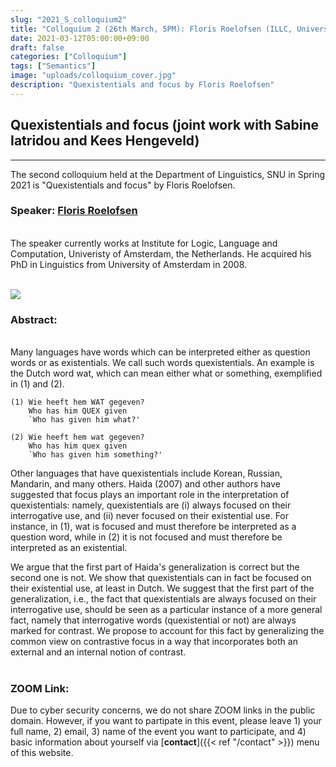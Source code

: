 ```yaml
---
slug: "2021_S_colloquium2"
title: "Colloquium 2 (26th March, 5PM): Floris Roelofsen (ILLC, University of Amsterdam)"
date: 2021-03-12T05:00:00+09:00
draft: false
categories: ["Colloquium"]
tags: ["Semantics"]
image: "uploads/colloquium_cover.jpg"
description: "Quexistentials and focus by Floris Roelofsen"
---
```


## Quexistentials and focus (joint work with Sabine Iatridou and Kees Hengeveld)

---

The second colloquium held at the Department of Linguistics, SNU in Spring 2021 is "Quexistentials and focus" by Floris Roelofsen.

### Speaker: <a class=intro-link href="https://www.florisroelofsen.com/">Floris Roelofsen</a>

<br/>
The speaker currently works at Institute for Logic, Language and Computation, Univeristy of Amsterdam, the Netherlands. He acquired his PhD in Linguistics from University of Amsterdam in 2008.
<br/><br/>

![ ](/profiles/Floris_Roelofsen_image.jpg#floatleft)

### Abstract:

<br/>
Many languages have words which can be interpreted either as question words or as existentials. We call such words quexistentials. An example is the Dutch word wat, which can mean either what or something, exemplified in (1) and (2).

```
(1) Wie heeft hem WAT gegeven?
    Who has him QUEX given
    `Who has given him what?'

(2) Wie heeft hem wat gegeven?
    Who has him quex given
    `Who has given him something?'
```

Other languages that have quexistentials include Korean, Russian, Mandarin, and many others. Haida (2007) and other authors have suggested that focus plays an important role in the interpretation of quexistentials: namely, quexistentials are (i) always focused on their interrogative use, and (ii) never focused on their existential use. For instance, in (1), wat is focused and must therefore be interpreted as a question word, while in (2) it is not focused and must therefore be interpreted as an existential.

We argue that the first part of Haida's generalization is correct but the second one is not. We show that quexistentials can in fact be focused on their existential use, at least in Dutch. We suggest that the first part of the generalization, i.e., the fact that quexistentials are always focused on their interrogative use, should be seen as a particular instance of a more general fact, namely that interrogative words (quexistential or not) are always marked for contrast. We propose to account for this fact by generalizing the common view on contrastive focus in a way that incorporates both an external and an internal notion of contrast.
<br/><br/>

### ZOOM Link:

Due to cyber security concerns, we do not share ZOOM links in the public domain. However, if you want to partipate in this event, please leave 1) your full name, 2) email, 3) name of the event you want to participate, and 4) basic information about yourself via [**contact**]({{< ref "/contact" >}}) menu of this website.
